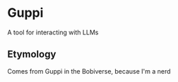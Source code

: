 # Guppi

A tool for interacting with LLMs

## Etymology

Comes from Guppi in the Bobiverse, because I'm a nerd
